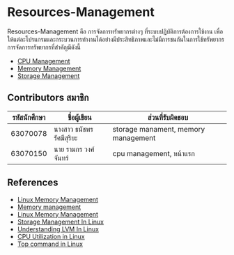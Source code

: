 # Resources-Management
Resources-Management คือ การจัดการทรัพยากรต่างๆ ที่ระบบปฏิบัติการต้องการใช้งาน เพื่อให้แต่ละโปรแกรมและกระบวนการทำงานได้อย่างมีประสิทธิภาพและไม่มีการชนกันในการใช้ทรัพยากรการจัดการทรัพยากรที่สำคัญมีดังนี้

* [CPU Management](https://github.com/63070078/Resources-Management-3/blob/main/Cpu%20Management/README.md)
* [Memory Management](https://github.com/63070078/Resources-Management-3/blob/main/Memory%20Management/README.md)
* [Storage Management](https://github.com/63070078/Resources-Management-3/tree/main/Storage%20Management)

## Contributors สมาชิก 

| รหัสนักศึกษา    | ชื่อผู้เขียน     | ส่วนที่รับผิดชอบ  |
|------------|---------------|------------------|
| 63070078   | นางสาว ธนัชพร รัศมีสุริยะ  | storage manament, memory management |
| 63070150   | นาย รามกร วงศ์จันทร์  | cpu management, หน้าแรก |

## References

* [Linux Memory Management](https://lass.cs.umass.edu/~shenoy/courses/spring20/lectures/Lec21.pdf)
* [Memory management](https://www.ibm.com/docs/en/linux-on-z?topic=performance-memory-management)
* [Linux Memory Management](https://www.javatpoint.com/linux-memory-management)
* [Storage Management In Linux](https://tekneed.com/storage-management-in-linux-explained-with-examples/)
* [Understanding LVM In Linux](https://tekneed.com/understanding-lvm-with-examples-advantages-of-lvm/)
* [CPU Utilization in Linux](https://phoenixnap.com/kb/check-cpu-usage-load-linux#ftoc-heading-6)
* [Top command in Linux](https://phoenixnap.com/kb/top-command-in-linux)
